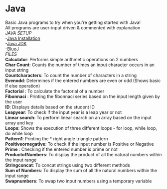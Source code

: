 # Java
Basic Java programs to try when you're getting started with Java!\
All programs are user-input driven & commented with explanation\
*JAVA SETUP*\
-[Java Installation](https://java.com/en/download/help/download_options.html#windows)\
-[Java JDK](https://www.oracle.com/java/technologies/javase-downloads.html)\
-[BlueJ](https://www.bluej.org/)\
*FILES*\
**Calculator**: Performs simple arithmetic operations on 2 numbers\
**Char Count**: Counts the number of times an input character occurs in an input string\
**Countcharacters**: To count the number of characters in a string\
**Evenodd**: Determines if the entered numbers are even or odd (Shows basic if else operation) \
**Factorial** : To calculate the factorial of a number\
**Fibonnaci** : Printing the fibonnaci series based on the input length given by the user\
**ID**: Displays details based on the student ID\
**Leapyear**: To check if the input year is a leap year or not\
**Linear search**: To perform linear search on an array based on the input array and key\
**Loops**: Shows the execution of three different loops - for loop, while loop, do while loop\
**Pattern1**: Printing the * right angle triangle pattern\
**Positiveornegative**: To check if the input number is Positive or Negative\
**Prime** : Checking if the entered number is prime or not\
**ProductofNumbers**: To display the product of all the natural numbers within the input range\
**Stringconcat**: To concat strings using two different methods\
**Sum of Numbers**: To display the sum of all the natural numbers within the input range\
**Swapnumbers**: To swap two input numbers using a temporary variable


